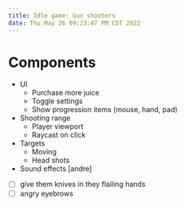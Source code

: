 ```yaml
---
title: Idle game: Gun shooters
date: Thu May 26 09:23:47 PM CDT 2022
---
```


# Components

- UI
	- Purchase more juice
	- Toggle settings
	- Show progression items (mouse, hand, pad)
- Shooting range
	- Player viewport
	- Raycast on click
- Targets
	- Moving
	- Head shots
- Sound effects [andre]

- [ ] give them knives in they flailing hands
- [ ] angry eyebrows
